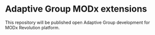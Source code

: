 # Adaptive Group MODx extensions
This repository will be published open Adaptive Group development for MODx Revolution platform.
